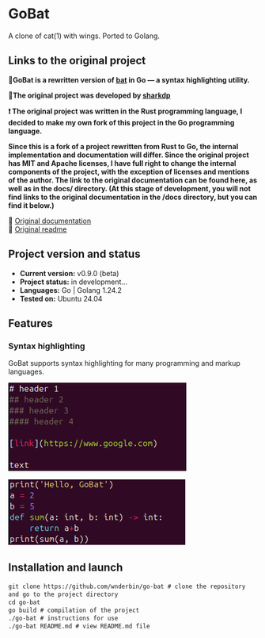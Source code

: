 # GoBat
A clone of cat(1) with wings. Ported to Golang.

## Links to the original project
**🔸GoBat is a rewritten version of [bat](https://github.com/sharkdp/bat) in Go — a syntax highlighting utility.**

**🔸The original project was developed by [sharkdp](https://github.com/sharkdp)**

**❗ The original project was written in the Rust programming language, I decided to make my own fork of this project in the Go programming language.**

**Since this is a fork of a project rewritten from Rust to Go, the internal implementation and documentation will differ. Since the original project has MIT and Apache licenses, I have full right to change the internal components of the project, with the exception of licenses and mentions of the author. The link to the original documentation can be found here, as well as in the docs/ directory. (At this stage of development, you will not find links to the original documentation in the /docs directory, but you can find it below.)**

🔹 [Original documentation](https://github.com/sharkdp/bat/tree/master/doc) \
🔹 [Original readme](https://github.com/sharkdp/bat/blob/master/README.md)

## Project version and status
* **Current version:** v0.9.0 (beta) 
* **Project status:** in development... 
* **Languages:** Go | Golang 1.24.2 
* **Tested on:** Ubuntu 24.04


## Features
### Syntax highlighting
GoBat supports syntax highlighting for many programming and markup languages.

![](images/markdown.png)

![](images/python3.png)

## Installation and launch

```
git clone https://github.com/wnderbin/go-bat # clone the repository and go to the project directory
cd go-bat
go build # compilation of the project
./go-bat # instructions for use
./go-bat README.md # view README.md file
```
